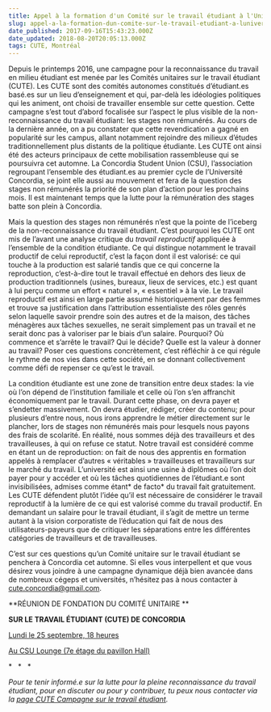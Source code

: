 ```yaml
---
title: Appel à la formation d'un Comité sur le travail étudiant à l'Université Concordia
slug: appel-a-la-formation-dun-comite-sur-le-travail-etudiant-a-luniversite-concordia
date_published: 2017-09-16T15:43:23.000Z
date_updated: 2018-08-20T20:05:13.000Z
tags: CUTE, Montréal
---
```


Depuis le printemps 2016, une campagne pour la reconnaissance du travail en milieu étudiant est menée par les Comités unitaires sur le travail étudiant (CUTE). Les CUTE sont des comités autonomes constitués d’étudiant.es basé.es sur un lieu d’enseignement et qui, par-delà les idéologies politiques qui les animent, ont choisi de travailler ensemble sur cette question. Cette campagne s’est tout d’abord focalisée sur l’aspect le plus visible de la non-reconnaissance du travail étudiant: les stages non rémunérés. Au cours de la dernière année, on a pu constater que cette revendication a gagné en popularité sur les campus, allant notamment rejoindre des milieux d’études traditionnellement plus distants de la politique étudiante. Les CUTE ont ainsi été des acteurs principaux de cette mobilisation rassembleuse qui se poursuivra cet automne. La Concordia Student Union (CSU), l’association regroupant l’ensemble des étudiant.es au premier cycle de l’Université Concordia, se joint elle aussi au mouvement et fera de la question des stages non rémunérés la priorité de son plan d’action pour les prochains mois. Il est maintenant temps que la lutte pour la rémunération des stages batte son plein à Concordia.

Mais la question des stages non rémunérés n’est que la pointe de l’iceberg de la non-reconnaissance du travail étudiant. C’est pourquoi les CUTE ont mis de l’avant une analyse critique du *travail reproductif* appliquée à l’ensemble de la condition étudiante. Ce qui distingue notamment le travail productif de celui reproductif, c’est la façon dont il est valorisé: ce qui touche à la production est salarié tandis que ce qui concerne la reproduction, c’est-à-dire tout le travail effectué en dehors des lieux de production traditionnels (usines, bureaux, lieux de services, etc.) est quant à lui perçu comme un effort « naturel », « essentiel » à la vie. Le travail reproductif est ainsi en large partie assumé historiquement par des femmes et trouve sa justification dans l’attribution essentialiste des rôles genrés selon laquelle savoir prendre soin des autres et de la maison, des tâches ménagères aux tâches sexuelles, ne serait simplement pas un travail et ne serait donc pas à valoriser par le biais d’un salaire. Pourquoi? Où commence et s’arrête le travail? Qui le décide? Quelle est la valeur à donner au travail? Poser ces questions concrètement, c’est réfléchir à ce qui régule le rythme de nos vies dans cette société, en se donnant collectivement comme défi de repenser ce qu’est le travail.

La condition étudiante est une zone de transition entre deux stades: la vie où l’on dépend de l’institution familiale et celle où l’on s’en affranchit économiquement par le travail. Durant cette phase, on devra payer et s’endetter massivement. On devra étudier, rédiger, créer du contenu; pour plusieurs d’entre nous, nous irons apprendre le métier directement sur le plancher, lors de stages non rémunérés mais pour lesquels nous payons des frais de scolarité. En réalité, nous sommes déjà des travailleurs et des travailleuses, à qui on refuse ce statut. Notre travail est considéré comme en étant un de reproduction: on fait de nous des apprentis en formation appelés à remplacer d’autres « véritables » travailleuses et travailleurs sur le marché du travail. L’université est ainsi une usine à diplômes où l’on doit payer pour y accéder et où les tâches quotidiennes de l’étudiant.e sont invisibilisées, admises comme étant* de facto* du travail fait gratuitement. Les CUTE défendent plutôt l’idée qu’il est nécessaire de considérer le travail reproductif à la lumière de ce qui est valorisé comme du travail productif. En demandant un salaire pour le travail étudiant, il s’agit de mettre un terme autant à la vision corporatiste de l’éducation qui fait de nous des utilisateurs-payeurs que de critiquer les séparations entre les différentes catégories de travailleurs et de travailleuses.

C’est sur ces questions qu’un Comité unitaire sur le travail étudiant se penchera à Concordia cet automne. Si elles vous interpellent et que vous désirez vous joindre à une campagne dynamique déjà bien avancée dans de nombreux cégeps et universités, n’hésitez pas à nous contacter à [cute.concordia@gmail.com](mailto:cute.concordia@gmail.com).

**RÉUNION DE FONDATION DU COMITÉ UNITAIRE **

**SUR LE TRAVAIL ÉTUDIANT (CUTE) DE CONCORDIA**

[Lundi le 25 septembre, 18 heures](https://www.facebook.com/events/1983438811943165/)

[Au CSU Lounge (7e étage du pavillon Hall)](https://www.facebook.com/events/1983438811943165/)

*   *   *

*Pour te tenir informé.e sur la lutte pour la pleine reconnaissance du travail étudiant, pour en discuter ou pour y contribuer, tu peux nous contacter via la [page CUTE Campagne sur le travail étudiant](https://www.facebook.com/campagnetravailetudiant/).*
